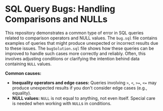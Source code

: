 # SQL Query Bugs: Handling Comparisons and NULLs

This repository demonstrates a common type of error in SQL queries related to comparison operators and NULL values.  The `bug.sql` file contains examples of queries that might produce unexpected or incorrect results due to these issues. The `bugSolution.sql` file shows how these queries can be improved to handle such cases more correctly and reliably.  Often, this involves adjusting conditions or clarifying the intention behind data containing `NULL` values.

**Common causes:**
* **Inequality operators and edge cases:**  Queries involving `>`, `<`, `>=`, `<=` may produce unexpected results if you don't consider edge cases (e.g., equality). 
* **NULL values:** `NULL` is not equal to anything, not even itself. Special care is needed when working with `NULL`s in conditions.